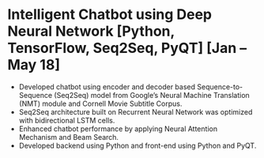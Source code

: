 # Intelligent Chatbot using Deep Neural Network [Python, TensorFlow, Seq2Seq, PyQT]	[Jan – May 18]
-	Developed chatbot using encoder and decoder based Sequence-to-Sequence (Seq2Seq) model from Google’s Neural Machine Translation (NMT) module and Cornell Movie Subtitle Corpus. 
-	Seq2Seq architecture built on Recurrent Neural Network was optimized with bidirectional LSTM cells.
-	Enhanced chatbot performance by applying Neural Attention Mechanism and Beam Search.
-	Developed backend using Python and front-end using Python and PyQT.
